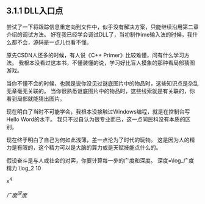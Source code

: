 ## 3.1.1 DLL入口点

尝试了一下将跟踪信息重定向到文件中，似乎没有解决方案，只能继续沿用第二章介绍的调试方法。
好在我已经学会调试DLL了，当初制作ime输入法的时候，我什么都不会，源码是一点儿也看不懂。

原先CSDN人还多的时候，有人说《C++ Primer》比较难懂，问有什么学习方法。
我根本没看过这本书，不懂装懂的说，学习好比盲人摸象的那种看局部猜图游戏。

当你不懂不会的时候，也就是说你没见过谜底图片中的物品时，这些知识点是杂乱无章毫无关联的。
当你很熟悉谜底图片中的物品时，这些线索就是有关联的，你看到局部就能猜出图片。

现在明白了当时不可能学会，我根本没接触过Windows编程，就是在控制台写Hello Word的水平。
我只不过自认为很专业而已，这一点同民科没有本质的区别。

现在终于明白了自己为何如此浅薄，差一点沦为了时代的玩物。
这是因为人的精力是有限的，这个精力可以是大脑的算力或是天赋技能点什么的。

假设奋斗是与人或社会的对弈，你要计算每一步的广度和深度。
深度=\log_广度 精力
\log_2 10

$x^4$

$广度^深度$